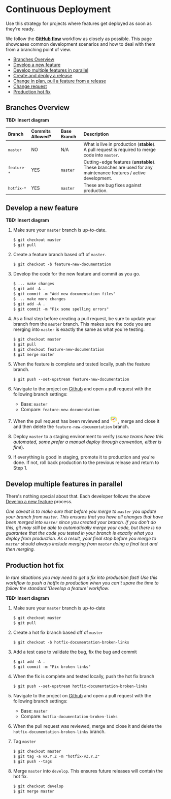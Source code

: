 # Continuous Deployment

Use this strategy for projects where features get deployed as soon as they're ready.

We follow the [**GitHub flow**](https://guides.github.com/introduction/flow/)
workflow as closely as possible. This page showcases common development scenarios
and how to deal with them from a branching point of view.

- [Branches Overview](#branches-overview)
- [Develop a new feature](#develop-a-new-feature)
- [Develop multiple features in parallel](#develop-multiple-features-in-parallel)
- [Create and deploy a release](#create-and-deploy-a-release)
- [Change in plan, pull a feature from a release](#change-in-plan-pull-a-feature-from-a-release)
- [Change request](#change-request)
- [Production hot fix](#production-hot-fix)

## Branches Overview

**TBD: Insert diagram**

| Branch           | Commits Allowed? | Base Branch      | Description    |
| :----------------|:-----------------|:-----------------|:---------------|
| `master`         | NO               | N/A              | What is live in production (**stable**).<br/>A pull request is required to merge code into `master`. |
| `feature-*`      | YES              | `master`        | Cutting-edge features (**unstable**). These branches are used for any maintenance features / active development. |
| `hotfix-*`       | YES              | `master`         | These are bug fixes against production.<br/> |

## Develop a new feature

**TBD: Insert diagram**

1. Make sure your `master` branch is up-to-date.

   ```
   $ git checkout master
   $ git pull
   ```

1. Create a feature branch based off of `master`.

   ```
   $ git checkout -b feature-new-documentation
   ```

1. Develop the code for the new feature and commit as you go.

   ```
   $ ... make changes
   $ git add -A .
   $ git commit -m "Add new documentation files"
   $ ... make more changes
   $ git add -A .
   $ git commit -m "Fix some spelling errors"
   ```

1. As a final step before creating a pull request, be sure to update your branch
from the `master` branch. This makes sure the code you are merging into `master`
is exactly the same as what you're testing.

   ```
   $ git checkout master
   $ git pull
   $ git checkout feature-new-documentation
   $ git merge master
   ```

1. When the feature is complete and tested locally, push the feature branch.

   ```
   $ git push --set-upstream feature-new-documentation
   ```
   
1. Navigate to the project on [Github](www.github.com) and open a pull request
with the following branch settings:
   * Base: `master`
   * Compare: `feature-new-documentation`
1. When the pull request has been reviewed and ![+1'd](images/plus1.png)
, merge and close it and then delete the `feature-new-documentation` branch.
1. Deploy `master` to a staging environment to verify (_some teams have this
    automated, some prefer a manual deploy through convention, either is fine_).
1. If everything is good in staging, promote it to production and you're done.
If not, roll back production to the previous release and return to Step 1.

## Develop multiple features in parallel

There's nothing special about that. Each developer follows the above
[Develop a new feature](#develop-a-new-feature) process.

*One caveat is to make sure that before you merge to `master` you update your
branch from `master`. This ensures that you have all changes that have been merged
into `master` since you created your branch. If you don't do this, git may still
be able to automatically merge your code, but there is no guarantee that the
code you tested in your branch is exactly what you deploy from production. As a
result, your final step before you merge to `master` should always
include merging from `master` doing a final test and then merging.*

## Production hot fix

*In rare situations you may need to get a fix into production fast! Use this
workflow to push a hotfix to production when you can't spare the time to
follow the standard 'Develop a feature' workflow.*

**TBD: Insert diagram**

1. Make sure your `master` branch is up-to-date

   ```
   $ git checkout master
   $ git pull
   ```

1. Create a hot fix branch based off of `master`

   ```
   $ git checkout -b hotfix-documentation-broken-links
   ```

1. Add a test case to validate the bug, fix the bug and commit

   ```
   $ git add -A .
   $ git commit -m "Fix broken links"
   ```

1. When the fix is complete and tested locally, push the hot fix branch

   ```
   $ git push --set-upstream hotfix-documentation-broken-links
   ```

1. Navigate to the project on [Github](www.github.com) and open a pull request with the following branch settings:
   * Base: `master`
   * Compare: `hotfix-documentation-broken-links`

1. When the pull request was reviewed, merge and close it and delete the `hotfix-documentation-broken-links` branch.

1. Tag `master`

   ```
   $ git checkout master
   $ git tag -a vX.Y.Z -m "hotfix-vZ.Y.Z"
   $ git push --tags
   ```

1. Merge `master` into `develop`. This ensures future releases will contain the hot fix.

   ```
   $ git checkout develop
   $ git merge master
   ```
